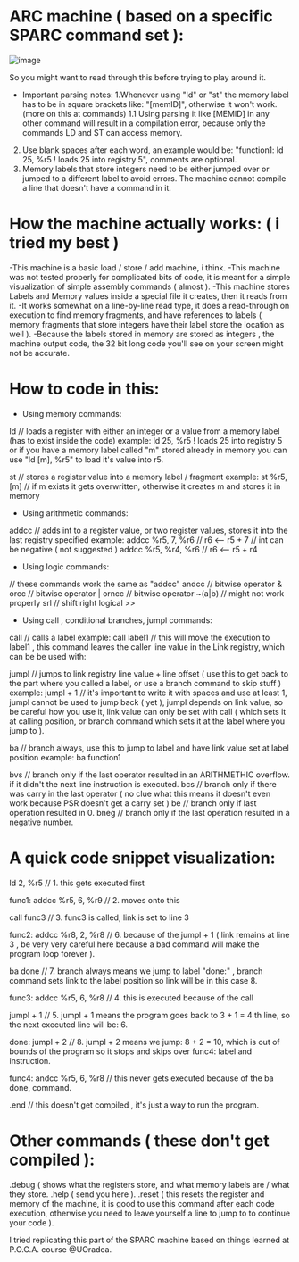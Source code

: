 # ARC machine ( based on a specific SPARC command set ): 
![image](https://user-images.githubusercontent.com/115028239/212092603-15a370b1-5d26-4353-82d5-574c50b4ecfe.png)

So you might want to read through this before trying to play around it.

- Important parsing notes: 
1.Whenever using "ld" or "st" the memory label has to be in square brackets like: "[memID]", otherwise it won't work. (more on this at commands)
1.1 Using parsing it like [MEMID] in any other command will result in a compilation error, because only the commands LD and ST can access memory.
2. Use blank spaces after each word, an example would be: "function1: ld 25, %r5 ! loads 25 into registry 5", comments are optional.
3. Memory labels that store integers need to be either jumped over or jumped to a different label to avoid errors. The machine cannot compile a line that doesn't have a command in it.

# How the machine actually works: ( i tried my best )

-This machine is a basic load / store / add machine, i think.
-This machine was not tested properly for complicated bits of code, it is meant for a simple visualization of simple assembly commands ( almost ).
-This machine stores Labels and Memory values inside a special file it creates, then it reads from it.
-It works somewhat on a line-by-line read type, it does a read-through on execution to find memory fragments, and have references to labels ( memory fragments that store integers have their label store the location as well ).
-Because the labels stored in memory are stored as integers , the machine output code, the 32 bit long code you'll see on your screen might not be accurate.

# How to code in this:

- Using memory commands:

ld // loads a register with either an integer or a value from a memory label (has to exist inside the code) 
example: ld 25, %r5 ! loads 25 into registry 5
or if you have a memory label called "m" stored already in memory you can use "ld [m], %r5" to load it's value into r5.

st // stores a register value into a memory label / fragment
example: st %r5, [m] // if m exists it gets overwritten, otherwise it creates m and stores it in memory

- Using arithmetic commands: 

addcc // adds int to a register value, or two register values, stores it into the last registry specified
example: addcc %r5, 7, %r6 // r6 <-- r5 + 7 // int can be negative ( not suggested )
         addcc %r5, %r4, %r6 // r6 <-- r5 + r4
         
- Using logic commands:

// these commands work the same as "addcc"
andcc // bitwise operator &
orcc // bitwise operator |
orncc // bitwise operator ~(a|b) // might not work properly
srl // shift right logical >> 

- Using call , conditional branches, jumpl commands:

call // calls a label
example: call label1 // this will move the execution to label1 , this command leaves the caller line value in the Link registry, which can be be used with:

jumpl // jumps to link registry line value + line offset ( use this to get back to the part where you called a label, or use a branch command to skip stuff )
example: jumpl + 1 // it's important to write it with spaces and use at least 1, jumpl cannot be used to jump back ( yet ), jumpl depends on link value, so be careful how you use it, link value can only be set with call ( which sets it at calling position, or branch command which sets it at the label where you jump to ).

ba // branch always, use this to jump to label and have link value set at label position
example: ba function1

bvs // branch only if the last operator resulted in an ARITHMETHIC overflow. if it didn't the next line instruction is executed.
bcs // branch only if there was carry in the last operator ( no clue what this means it doesn't even work because PSR doesn't get a carry set )
be // branch only if last operation resulted in 0.
bneg // branch only if the last operation resulted in a negative number.

# A quick code snippet visualization:

ld 2, %r5                      // 1. this gets executed first

func1: addcc %r5, 6, %r9       // 2. moves onto this

call func3                     // 3. func3 is called, link is set to line 3

func2: addcc %r8, 2, %r8       // 6. because of the jumpl + 1 ( link remains at line 3 , be very very careful here because a bad command will make the program loop forever ).

ba done                        // 7. branch always means we jump to label "done:" , branch command sets link to the label position so link will be in this case 8.

func3: addcc %r5, 6, %r8       // 4. this is executed because of the call

jumpl + 1                      // 5. jumpl + 1 means the program goes back to 3 + 1 = 4 th line, so the next executed line will be: 6.

done: jumpl + 2                // 8. jumpl + 2 means we jump: 8 + 2 = 10, which is out of bounds of the program so it stops and skips over func4: label and instruction.

func4: andcc %r5, 6, %r8       // this never gets executed because of the ba done, command. 

.end                           // this doesn't get compiled , it's just a way to run the program.

# Other commands ( these don't get compiled ):
.debug ( shows what the registers store, and what memory labels are / what they store.
.help ( send you here ).
.reset ( this resets the register and memory of the machine, it is good to use this command after each code execution, otherwise you need to leave yourself a line to jump to to continue your code ).

I tried replicating this part of the SPARC machine based on things learned at P.O.C.A. course @UOradea.

